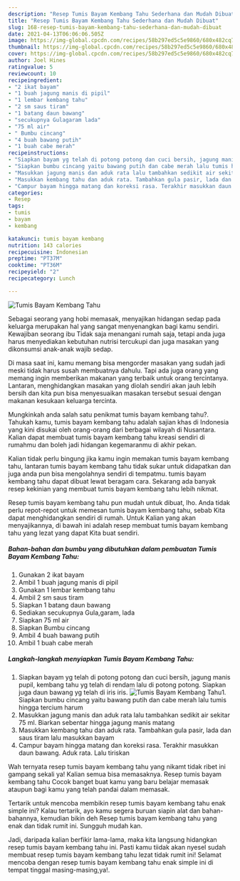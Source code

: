 ```yaml
---
description: "Resep Tumis Bayam Kembang Tahu Sederhana dan Mudah Dibuat"
title: "Resep Tumis Bayam Kembang Tahu Sederhana dan Mudah Dibuat"
slug: 168-resep-tumis-bayam-kembang-tahu-sederhana-dan-mudah-dibuat
date: 2021-04-13T06:06:06.505Z
image: https://img-global.cpcdn.com/recipes/58b297ed5c5e9860/680x482cq70/tumis-bayam-kembang-tahu-foto-resep-utama.jpg
thumbnail: https://img-global.cpcdn.com/recipes/58b297ed5c5e9860/680x482cq70/tumis-bayam-kembang-tahu-foto-resep-utama.jpg
cover: https://img-global.cpcdn.com/recipes/58b297ed5c5e9860/680x482cq70/tumis-bayam-kembang-tahu-foto-resep-utama.jpg
author: Joel Hines
ratingvalue: 5
reviewcount: 10
recipeingredient:
- "2 ikat bayam"
- "1 buah jagung manis di pipil"
- "1 lembar kembang tahu"
- "2 sm saus tiram"
- "1 batang daun bawang"
- "secukupnya Gulagaram lada"
- "75 ml air"
- " Bumbu cincang"
- "4 buah bawang putih"
- "1 buah cabe merah"
recipeinstructions:
- "Siapkan bayam yg telah di potong potong dan cuci bersih, jagung manis pupil, kembang tahu yg telah di rendam lalu di potong potong. Siapkan juga daun bawang yg telah di iris iris."
- "Siapkan bumbu cincang yaitu bawang putih dan cabe merah lalu tumis hingga tercium harum"
- "Masukkan jagung manis dan aduk rata lalu tambahkan sedikit air sekitar 75 ml. Biarkan sebentar hingga jagung manis matang"
- "Masukkan kembang tahu dan aduk rata. Tambahkan gula pasir, lada dan saus tiram lalu masukkan bayam"
- "Campur bayam hingga matang dan koreksi rasa. Terakhir masukkan daun bawang. Aduk rata. Lalu tiriskan"
categories:
- Resep
tags:
- tumis
- bayam
- kembang

katakunci: tumis bayam kembang 
nutrition: 143 calories
recipecuisine: Indonesian
preptime: "PT37M"
cooktime: "PT36M"
recipeyield: "2"
recipecategory: Lunch

---
```



![Tumis Bayam Kembang Tahu](https://img-global.cpcdn.com/recipes/58b297ed5c5e9860/680x482cq70/tumis-bayam-kembang-tahu-foto-resep-utama.jpg)

Sebagai seorang yang hobi memasak, menyajikan hidangan sedap pada keluarga merupakan hal yang sangat menyenangkan bagi kamu sendiri. Kewajiban seorang ibu Tidak saja menangani rumah saja, tetapi anda juga harus menyediakan kebutuhan nutrisi tercukupi dan juga masakan yang dikonsumsi anak-anak wajib sedap.

Di masa  saat ini, kamu memang bisa mengorder masakan yang sudah jadi meski tidak harus susah membuatnya dahulu. Tapi ada juga orang yang memang ingin memberikan makanan yang terbaik untuk orang tercintanya. Lantaran, menghidangkan masakan yang diolah sendiri akan jauh lebih bersih dan kita pun bisa menyesuaikan masakan tersebut sesuai dengan makanan kesukaan keluarga tercinta. 



Mungkinkah anda salah satu penikmat tumis bayam kembang tahu?. Tahukah kamu, tumis bayam kembang tahu adalah sajian khas di Indonesia yang kini disukai oleh orang-orang dari berbagai wilayah di Nusantara. Kalian dapat membuat tumis bayam kembang tahu kreasi sendiri di rumahmu dan boleh jadi hidangan kegemaranmu di akhir pekan.

Kalian tidak perlu bingung jika kamu ingin memakan tumis bayam kembang tahu, lantaran tumis bayam kembang tahu tidak sukar untuk didapatkan dan juga anda pun bisa mengolahnya sendiri di tempatmu. tumis bayam kembang tahu dapat dibuat lewat beragam cara. Sekarang ada banyak resep kekinian yang membuat tumis bayam kembang tahu lebih nikmat.

Resep tumis bayam kembang tahu pun mudah untuk dibuat, lho. Anda tidak perlu repot-repot untuk memesan tumis bayam kembang tahu, sebab Kita dapat menghidangkan sendiri di rumah. Untuk Kalian yang akan menyajikannya, di bawah ini adalah resep membuat tumis bayam kembang tahu yang lezat yang dapat Kita buat sendiri.

<!--inarticleads1-->

##### Bahan-bahan dan bumbu yang dibutuhkan dalam pembuatan Tumis Bayam Kembang Tahu:

1. Gunakan 2 ikat bayam
1. Ambil 1 buah jagung manis di pipil
1. Gunakan 1 lembar kembang tahu
1. Ambil 2 sm saus tiram
1. Siapkan 1 batang daun bawang
1. Sediakan secukupnya Gula,garam, lada
1. Siapkan 75 ml air
1. Siapkan  Bumbu cincang
1. Ambil 4 buah bawang putih
1. Ambil 1 buah cabe merah




<!--inarticleads2-->

##### Langkah-langkah menyiapkan Tumis Bayam Kembang Tahu:

1. Siapkan bayam yg telah di potong potong dan cuci bersih, jagung manis pupil, kembang tahu yg telah di rendam lalu di potong potong. Siapkan juga daun bawang yg telah di iris iris.
<img src="https://img-global.cpcdn.com/steps/1dfb5bd8bcb19fb8/160x128cq70/tumis-bayam-kembang-tahu-langkah-memasak-1-foto.jpg" alt="Tumis Bayam Kembang Tahu">1. Siapkan bumbu cincang yaitu bawang putih dan cabe merah lalu tumis hingga tercium harum
1. Masukkan jagung manis dan aduk rata lalu tambahkan sedikit air sekitar 75 ml. Biarkan sebentar hingga jagung manis matang
1. Masukkan kembang tahu dan aduk rata. Tambahkan gula pasir, lada dan saus tiram lalu masukkan bayam
1. Campur bayam hingga matang dan koreksi rasa. Terakhir masukkan daun bawang. Aduk rata. Lalu tiriskan




Wah ternyata resep tumis bayam kembang tahu yang nikamt tidak ribet ini gampang sekali ya! Kalian semua bisa memasaknya. Resep tumis bayam kembang tahu Cocok banget buat kamu yang baru belajar memasak ataupun bagi kamu yang telah pandai dalam memasak.

Tertarik untuk mencoba membikin resep tumis bayam kembang tahu enak simple ini? Kalau tertarik, ayo kamu segera buruan siapin alat dan bahan-bahannya, kemudian bikin deh Resep tumis bayam kembang tahu yang enak dan tidak rumit ini. Sungguh mudah kan. 

Jadi, daripada kalian berfikir lama-lama, maka kita langsung hidangkan resep tumis bayam kembang tahu ini. Pasti kamu tiidak akan nyesel sudah membuat resep tumis bayam kembang tahu lezat tidak rumit ini! Selamat mencoba dengan resep tumis bayam kembang tahu enak simple ini di tempat tinggal masing-masing,ya!.

